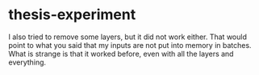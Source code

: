 # thesis-experiment

I also tried to remove some layers, but it did not work either. That would point to what you said that my inputs are not put into memory in batches. What is strange is that it worked before, even with all the layers and everything.
